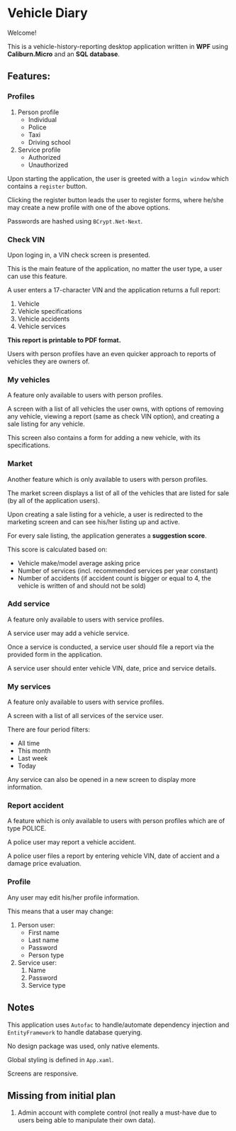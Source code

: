 # Vehicle Diary

Welcome!

This is a vehicle-history-reporting desktop application written in **WPF** using **Caliburn.Micro** and an **SQL database**.

## Features:

### Profiles

1. Person profile
   - Individual
   - Police
   - Taxi
   - Driving school
2. Service profile
   - Authorized
   - Unauthorized

Upon starting the application, the user is greeted with a `login window` which contains a `register` button.

Clicking the register button leads the user to register forms, where he/she may create a new profile with one of the above options.

Passwords are hashed using `BCrypt.Net-Next`.

### Check VIN

Upon loging in, a VIN check screen is presented.

This is the main feature of the application, no matter the user type, a user can use this feature.

A user enters a 17-character VIN and the application returns a full report:

1.  Vehicle
2.  Vehicle specifications
3.  Vehicle accidents
4.  Vehicle services

**This report is printable to PDF format.**

Users with person profiles have an even quicker approach to reports of vehicles they are owners of.

### My vehicles

A feature only available to users with person profiles.

A screen with a list of all vehicles the user owns, with options of removing any vehicle, viewing a report (same as check VIN option), and creating a sale listing for any vehicle.

This screen also contains a form for adding a new vehicle, with its specifications.

### Market

Another feature which is only available to users with person profiles.

The market screen displays a list of all of the vehicles that are listed for sale (by all of the application users).

Upon creating a sale listing for a vehicle, a user is redirected to the marketing screen and can see his/her listing up and active.

For every sale listing, the application generates a **suggestion score**.

This score is calculated based on:

- Vehicle make/model average asking price
- Number of services (incl. recommended services per year constant)
- Number of accidents (if accident count is bigger or equal to 4, the vehicle is written of and should not be sold)

### Add service

A feature only available to users with service profiles.

A service user may add a vehicle service.

Once a service is conducted, a service user should file a report via the provided form in the application.

A service user should enter vehicle VIN, date, price and service details.

### My services

A feature only available to users with service profiles.

A screen with a list of all services of the service user.

There are four period filters:

- All time
- This month
- Last week
- Today

Any service can also be opened in a new screen to display more information.

### Report accident

A feature which is only available to users with person profiles which are of type POLICE.

A police user may report a vehicle accident.

A police user files a report by entering vehicle VIN, date of accient and a damage price evaluation.

### Profile

Any user may edit his/her profile information.

This means that a user may change:

1. Person user:
   - First name
   - Last name
   - Password
   - Person type
2. Service user:
   1. Name
   2. Password
   3. Service type

## Notes

This application uses `Autofac` to handle/automate dependency injection and `EntityFramework` to handle database querying.

No design package was used, only native elements.

Global styling is defined in `App.xaml`.

Screens are responsive.

## Missing from initial plan

1. Admin account with complete control (not really a must-have due to users being able to manipulate their own data).
